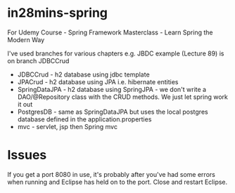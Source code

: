 # in28mins-spring
For Udemy Course - Spring Framework Masterclass - Learn Spring the Modern Way

I've used branches for various chapters e.g. JBDC example (Lecture 89) is on branch JDBCCrud

- JDBCCrud - h2 database using jdbc template
- JPACrud - h2 database using JPA i.e. hibernate entities
- SpringDataJPA - h2 database using SpringJPA - we don't write a DAO/@Repository class with the CRUD methods. We just let spring work it out
- PostgresDB - same as SpringDataJPA but uses the local postgres database defined in the application.properties
- mvc - servlet, jsp then Spring mvc
  
# Issues
If you get a port 8080 in use, it's probably after you've had some errors when running and Eclipse has held on to the port.
Close and restart Eclipse.

